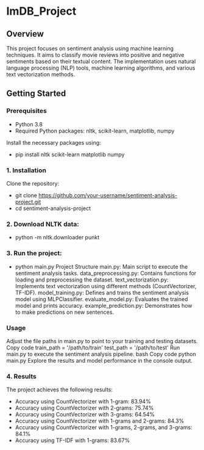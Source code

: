 # ImDB_Project

## Overview

This project focuses on sentiment analysis using machine learning techniques. It aims to classify movie reviews into positive and negative sentiments based on their textual content. The implementation uses natural language processing (NLP) tools, machine learning algorithms, and various text vectorization methods.

## Getting Started

### Prerequisites

- Python 3.8
- Required Python packages: nltk, scikit-learn, matplotlib, numpy

Install the necessary packages using:
- pip install nltk scikit-learn matplotlib numpy

### 1. Installation
Clone the repository:
- git clone https://github.com/your-username/sentiment-analysis-project.git
- cd sentiment-analysis-project

### 2. Download NLTK data:
- python -m nltk.downloader punkt

### 3. Run the project:
- python main.py
Project Structure
  main.py: Main script to execute the sentiment analysis tasks.
  data_preprocessing.py: Contains functions for loading and preprocessing the dataset.
  text_vectorization.py: Implements text vectorization using different methods (CountVectorizer, TF-IDF).
  model_training.py: Defines and trains the sentiment analysis model using MLPClassifier.
  evaluate_model.py: Evaluates the trained model and prints accuracy.
  example_prediction.py: Demonstrates how to make predictions on new sentences.

### Usage
Adjust the file paths in main.py to point to your training and testing datasets.
Copy code
train_path = '/path/to/train'
test_path = '/path/to/test'
Run main.py to execute the sentiment analysis pipeline.
bash
Copy code
python main.py
Explore the results and model performance in the console output.
### 4. Results
The project achieves the following results:

- Accuracy using CountVectorizer with 1-gram: 83.94%
- Accuracy using CountVectorizer with 2-grams: 75.74%
- Accuracy using CountVectorizer with 3-grams: 64.54%
- Accuracy using CountVectorizer with 1-grams and 2-grams: 84.3%
- Accuracy using CountVectorizer with 1-grams, 2-grams, and 3-grams: 84.1%
- Accuracy using TF-IDF with 1-grams: 83.67%
